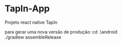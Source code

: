 # TapIn-App
Projeto react native TapIn

para gerar uma nova versão de produção: 
cd .\android\
./gradlew assembleRelease